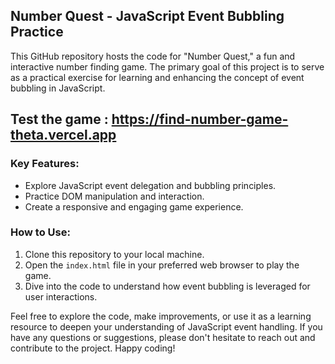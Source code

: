 ## Number Quest - JavaScript Event Bubbling Practice

This GitHub repository hosts the code for "Number Quest," a fun and interactive number finding game. The primary goal of this project is to serve as a practical exercise for learning and enhancing the concept of event bubbling in JavaScript.

## Test the game : https://find-number-game-theta.vercel.app

### Key Features:
- Explore JavaScript event delegation and bubbling principles.
- Practice DOM manipulation and interaction.
- Create a responsive and engaging game experience.

### How to Use:
1. Clone this repository to your local machine.
2. Open the `index.html` file in your preferred web browser to play the game.
3. Dive into the code to understand how event bubbling is leveraged for user interactions.

Feel free to explore the code, make improvements, or use it as a learning resource to deepen your understanding of JavaScript event handling. If you have any questions or suggestions, please don't hesitate to reach out and contribute to the project. Happy coding!